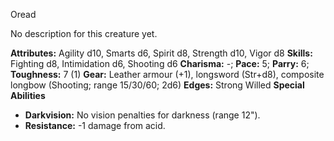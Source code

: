 Oread

No description for this creature yet.

**Attributes:** Agility d10, Smarts d6, Spirit d8, Strength d10, Vigor
d8
**Skills:** Fighting d8, Intimidation d6, Shooting d6
**Charisma:** -; **Pace:** 5; **Parry:** 6; **Toughness:** 7 (1)
**Gear:** Leather armour (+1), longsword (Str+d8), composite longbow
(Shooting; range 15/30/60; 2d6)
**Edges:** Strong Willed
**Special Abilities**
- **Darkvision:** No vision penalties for darkness (range 12").
- **Resistance:** -1 damage from acid.

